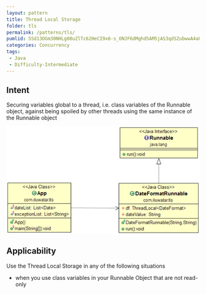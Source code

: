 ```yaml
---
layout: pattern
title: Thread Local Storage
folder: tls
permalink: /patterns/tls/
pumlid: 5Sd13OGm30NHLg00uZlTc62HeCI9x6-s_ONJF6dMghd5AM5jAS3qdSZubwwA4aUuM1uAKQGyEg6CpZxSwUQ7jrEyNhfD1iJKwNql2Cr9aB-ci9vczFO7
categories: Concurrency
tags:
 - Java
 - Difficulty-Intermediate
---
```


## Intent
Securing variables global to a thread, i.e. class variables of the Runnable object, 
against being spoiled by other threads using the same instance of the Runnable object

![alt text](./etc/tls.png "Thread Local Storage")

## Applicability
Use the Thread Local Storage in any of the following situations

* when you use class variables in your Runnable Object that are not read-only
